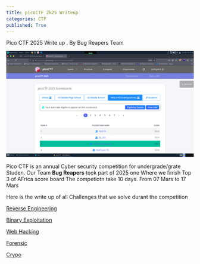 ```yaml
---
title: picoCTF 2k25 Writeup
categories: CTF
published: True
---
```



Pico CTF 2025 Write up . By Bug Reapers Team

![scoreboard](./images/scoreboard.png)

Pico CTF is an annual Cyber security competition for undergrade/grate Studen.
Our Team **Bug Reapers**  took part of 2025 one Where we finish Top 3 of AFrica score board
The competiotn take 10 days. From 07 Mars to 17 Mars

Here is the write up of all Challenges that we solve durant the competition

[Reverse Engineering](pico-CTF-Writeup-RE)

[Binary Exploitation](binary_exploitation.md)

[Web Hacking](web.md)

[Forensic](forensic)

[Crypo](Crypto)



